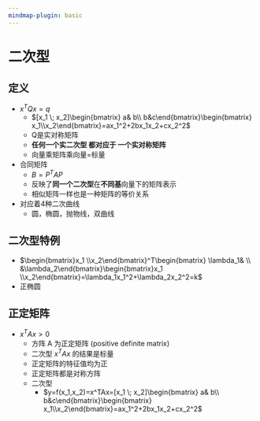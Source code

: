 ```yaml
---
mindmap-plugin: basic
---
```


# 二次型

## 定义
- $x^TQx=q$
	- $[x_1 \; x_2]\begin{bmatrix}  a& b\\  b&c\end{bmatrix}\begin{bmatrix} x_1\\x_2\end{bmatrix}=ax_1^2+2bx_1x_2+cx_2^2$
	- Q是实对称矩阵
	- **任何一个实二次型 都对应于 一个实对称矩阵**
	- 向量乘矩阵乘向量=标量
- 合同矩阵
	- $B=P^TAP$
	- 反映了**同一个二次型**在**不同基**向量下的矩阵表示
	- 相似矩阵一样也是一种矩阵的等价关系
- 对应着4种二次曲线
	- 圆，椭圆，抛物线，双曲线

## 二次型特例
- $\begin{bmatrix}x_1 \\x_2\end{bmatrix}^T\begin{bmatrix}  \lambda_1& \\  &\lambda_2\end{bmatrix}\begin{bmatrix}x_1 \\x_2\end{bmatrix}=\lambda_1x_1^2+\lambda_2x_2^2=k$
- 正椭圆

## 正定矩阵
- $x^TAx > 0$
    - 方阵 A 为正定矩阵 (positive definite matrix)
    - 二次型 $x^TAx$ 的结果是标量
    - 正定矩阵的特征值均为正
    - 正定矩阵都是对称方阵
    - 二次型
        - $y=f(x_1,x_2)=x^TAx=[x_1 \; x_2]\begin{bmatrix}  a& b\\  b&c\end{bmatrix}\begin{bmatrix} x_1\\x_2\end{bmatrix}=ax_1^2+2bx_1x_2+cx_2^2$
